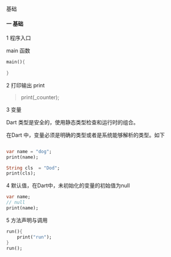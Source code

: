 基础

#### 一 基础

1 程序入口 

main 函数

```dart
main(){
    
}
```



2 打印输出 print

> print(_counter);



3 变量

Dart 类型是安全的，使用静态类型检查和运行时的组合。

在Dart 中，变量必须是明确的类型或者是系统能够解析的类型。如下

```dart

var name = "dog";
print(name);

String cls  = "Dod";
print(cls);
```



4 默认值，在Dart中，未初始化的变量的初始值为null

```dart
var name;
// null
print(name);
```



5 方法声明与调用

```dart
run(){
    print("run");
}
run();
```





